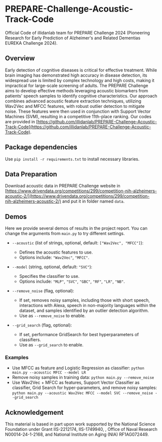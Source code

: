 # PREPARE-Challenge-Acoustic-Track-Code

Official Code of illidanlab team for PREPARE Challenge 2024 (Pioneering Research for Early Prediction of Alzheimer's and Related Dementias EUREKA Challenge 2024).

## Overview
Early detection of cognitive diseases is critical for effective treatment. While brain imaging has demonstrated high accuracy in disease detection, its widespread use is limited by complex technology and high costs, making it impractical for large-scale screening of adults. The PREPARE Challenge aims to develop effective methods leveraging acoustic biomarkers from patients' speech samples to identify cognitive characteristics. Our approach combines advanced acoustic feature extraction techniques, utilizing Wav2Vec and MFCC features, with robust outlier detection to mitigate noise. These features were then used in conjunction with Support Vector Machines (SVM), resulting in a competitive 11th-place ranking. Our codes are provided in [https://github.com/illidanlab/PREPARE-Challenge-Acoustic-Track-Code](https://github.com/illidanlab/PREPARE-Challenge-Acoustic-Track-Code). 

## Package dependencies
Use `pip install -r requirements.txt` to install necessary libraries. 

## Data Preparation
Download acoustic data in PREPARE Challenge website in [https://www.drivendata.org/competitions/299/competition-nih-alzheimers-acoustic-2/](https://www.drivendata.org/competitions/299/competition-nih-alzheimers-acoustic-2/) and put it in folder named `data`.

## Demos
Here we provide several demos of results in the project report.
You can change the arguments from `main.py` to try different settings.

- `--acoustic` (list of strings, optional, default: `["Wav2Vec", "MFCC"]`): 
  - Defines the acoustic features to use. 
  - Options include: `"Wav2Vec"`, `"MFCC"`.

- `--model` (string, optional, default: `"SVC"`): 
  - Specifies the classifier to use. 
  - Options include: `"MLP"`, `"SVC"`, `"GBC"`, `"RF"`, `"LR"`, `"NB"`.

- `--remove_noise` (flag, optional): 
  - If set, removes noisy samples, including those with short speech, interactions with Alexa, speech in non-majority languages within the dataset, and samples identified by an outlier detection algorithm.
  - Use as `--remove_noise` to enable.

- `--grid_search` (flag, optional): 
  - If set, performance GridSearch for best hyperparameters of classifiers.
  - Use as `--grid_search` to enable.

### Examples

- Use MFCC as feature and Logistic Regression as classifier: `python main.py --acoustic MFCC --model LR`
- Remove noisy samples in training data: `python main.py --remove_noise`
- Use Wav2Vec + MFCC as features, Support Vector Classifier as classifier, Grid Search for hyper-parameters, and remove noisy samples: `python main.py --acoustic Wav2Vec MFCC --model SVC --remove_noise --grid_search`

## Acknowledgement
This material is based in part upon work supported by the National Science Foundation under
Grant IIS-2212174, IIS-1749940, , Office of Naval Research N00014-24-1-2168, and National
Institute on Aging (NIA) RF1AG072449.